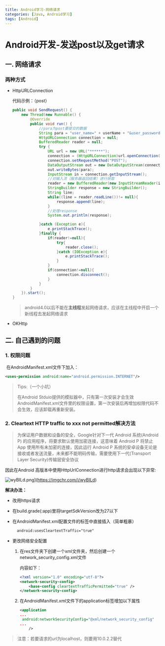 ```yaml
---
title: Android学习-网络请求
categories: [Java, Android学习]
tags: [Android]
---
```


# Android开发-发送post以及get请求

##  一. 网络请求

### 两种方式

* HttpURLConnection

  代码示例：（post）

  ```java
  public void SendRequest() {
      new Thread(new Runnable() {
          @Override
          public void run() {
              //para为post要提交的数据
              String para = "user_name=" + userName + "&user_password=" + passWord;
              HttpURLConnection connection = null;
              BufferedReader reader = null;
              try {
                  URL url = new URL("******");
                  connection = (HttpURLConnection)url.openConnection();
                  connection.setRequestMethod("POST");
                  DataOutputStream out = new DataOutputStream(connection.getOutputStream());
                  out.writeBytes(para);
                  InputStream in = connection.getInputStream();
                  //对输入流（服务器返回结果）进行获取
                  reader = new BufferedReader(new InputStreamReader(in));
                  StringBuilder response = new StringBuilder();
                  String line;
                  while((line = reader.readLine())!= null){
                      response.append(line);
                  }
                  //处理response
                  System.out.println(response);
  
              }catch (Exception e){
                  e.printStackTrace();
              }finally {
                  if(reader!=null){
                      try{
                          reader.close();
                      }catch (IOException e){
                          e.printStackTrace();
                      }
                  }
                  if(connection!=null){
                      connection.disconnect();
                  }
              }
          }
      }).start();
  }
  ```

  > android4.0以后不能在**主线程**发起网络请求，应该在主线程中开启一个新线程去发起网络请求

* OKHttp

## 二. 自己遇到的问题

### 1. 权限问题

​	在AndroidManifest.xml文件下加入：

```xml
<uses-permission android:name="android.permission.INTERNET"/>
```

> Tips:（一个小坑）
>
> 在Android Stduio提供的模拟器中，只有第一次安装才会生效AndroidManifest.xml文件里的权限设置，第一次安装后再增加权限代码不会生效，应该卸载再重新安装。

### 2. Cleartext HTTP traffic to xxx not permitted解决方法

> 为保证用户数据和设备的安全，Google针对下一代 Android 系统(Android P) 的应用程序，将要求默认使用加密连接，这意味着 Android P 将禁止 App 使用所有未加密的连接，因此运行 Android P 系统的安卓设备无论是接收或者发送流量，未来都不能明码传输，需要使用下一代(Transport Layer Security)传输层安全协议

因此在Android 高版本中使用HttpUrlConnection进行http请求会出现以下异常:

![wyBILd.png](https://s1.ax1x.com/2020/09/15/wyBILd.png)](https://imgchr.com/i/wyBILd)

**解决办法：**

* 改用https请求

* 在build.grade(:app)里将targetSdkVersion改为27以下

* 在AndroidManifest.xml配置文件的<application>标签中直接插入（简单粗暴）

  ```xml
  	android:usesCleartextTraffic="true"
  ```

* 更改网络安全配置

  1. 在res文件夹下创建一个xml文件夹，然后创建一个network_security_config.xml文件

     内容如下：

     ```xml
     <?xml version="1.0" encoding="utf-8"?>
     <network-security-config>
         <base-config cleartextTrafficPermitted="true" />
     </network-security-config>
     ```

  2. 在AndroidManifest.xml文件下的application标签增加以下属性

     ```xml
     <application
     ...
      android:networkSecurityConfig="@xml/network_security_config"
     ...
         />
     ```

>  注意：若要请求的url为localhost，则要用10.0.2.2替代